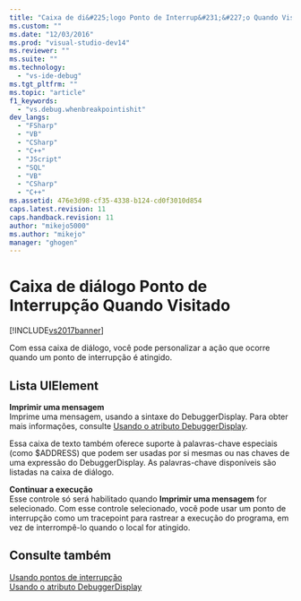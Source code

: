 ```yaml
---
title: "Caixa de di&#225;logo Ponto de Interrup&#231;&#227;o Quando Visitado | Microsoft Docs"
ms.custom: ""
ms.date: "12/03/2016"
ms.prod: "visual-studio-dev14"
ms.reviewer: ""
ms.suite: ""
ms.technology: 
  - "vs-ide-debug"
ms.tgt_pltfrm: ""
ms.topic: "article"
f1_keywords: 
  - "vs.debug.whenbreakpointishit"
dev_langs: 
  - "FSharp"
  - "VB"
  - "CSharp"
  - "C++"
  - "JScript"
  - "SQL"
  - "VB"
  - "CSharp"
  - "C++"
ms.assetid: 476e3d98-cf35-4338-b124-cd0f3010d854
caps.latest.revision: 11
caps.handback.revision: 11
author: "mikejo5000"
ms.author: "mikejo"
manager: "ghogen"
---
```

# Caixa de di&#225;logo Ponto de Interrup&#231;&#227;o Quando Visitado
[!INCLUDE[vs2017banner](../code-quality/includes/vs2017banner.md)]

Com essa caixa de diálogo, você pode personalizar a ação que ocorre quando um ponto de interrupção é atingido.  
  
## Lista UIElement  
 **Imprimir uma mensagem**  
 Imprime uma mensagem, usando a sintaxe do DebuggerDisplay.  Para obter mais informações, consulte [Usando o atributo DebuggerDisplay](../debugger/using-the-debuggerdisplay-attribute.md).  
  
 Essa caixa de texto também oferece suporte à palavras\-chave especiais \(como $ADDRESS\) que podem ser usadas por si mesmas ou nas chaves de uma expressão do DebuggerDisplay.  As palavras\-chave disponíveis são listadas na caixa de diálogo.  
  
 **Continuar a execução**  
 Esse controle só será habilitado quando **Imprimir uma mensagem** for selecionado.  Com esse controle selecionado, você pode usar um ponto de interrupção como um tracepoint para rastrear a execução do programa, em vez de interrompê\-lo quando o local for atingido.  
  
## Consulte também  
 [Usando pontos de interrupção](../debugger/using-breakpoints.md)   
 [Usando o atributo DebuggerDisplay](../debugger/using-the-debuggerdisplay-attribute.md)